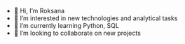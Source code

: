 - 👋 Hi, I’m Roksana
- 👀 I’m interested in new technologies and analytical tasks
- 🌱 I’m currently learning Python, SQL
- 💞️ I’m looking to collaborate on new projects 

<!---
Roksana-Baron/Roksana-Baron is a ✨ special ✨ repository because its `README.md` (this file) appears on your GitHub profile.
You can click the Preview link to take a look at your changes.
--->
